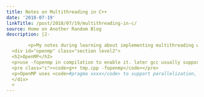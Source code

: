 ```yaml
---
title: Notes on Multithreading in C++
date: '2018-07-19'
linkTitle: /post/2018/07/19/multithreading-in-c/
source: Home on Another Random Blog
description: |2-

        <p>My notes during learning about implementing multithreading within c++.</p>
  <div id="openmp" class="section level2">
  <h2>OpenMP</h2>
  <p>use -fopenmp in compilation to enable it. later gcc usually support it example:</p>
  <pre class="c"><code>g++ tmp.cpp -fopenmp</code></pre>
  <p>OpenMP uses <code>#pragma xxxx</code> to support parallelization, the benefit is that the programme can be compiled and get the same result when the compiler does not support it, they will be ignored.</p>
  </div>
  <
---
```

